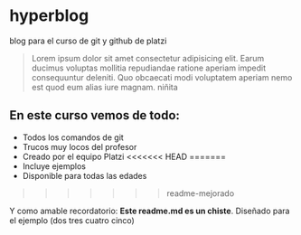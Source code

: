 # hyperblog  
blog para el curso de git y github de platzi
>Lorem ipsum dolor sit amet consectetur adipisicing elit. Earum ducimus voluptas mollitia repudiandae ratione aperiam impedit consequuntur deleniti. Quo obcaecati modi voluptatem aperiam nemo est quod eum alias iure magnam.
niñita

## En este curso vemos de todo:
* Todos los comandos de git
* Trucos muy locos del profesor
* Creado por el equipo Platzi
<<<<<<< HEAD
=======
* Incluye ejemplos
* Disponible para todas las edades
>>>>>>> readme-mejorado

Y como amable recordatorio: **Este readme.md es un chiste**. Diseñado para el ejemplo (dos tres cuatro cinco)
